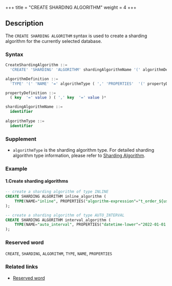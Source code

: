 +++
title = "CREATE SHARDING ALGORITHM"
weight = 4
+++

## Description

The `CREATE SHARDING ALGORITHM` syntax is used to create a sharding algorithm for the currently selected database.

### Syntax

```sql
CreateShardingAlgorithm ::=
  'CREATE' 'SHARDING' 'ALGORITHM' shardingAlgorithmName '(' algorithmDefinition ')'

algorithmDefinition ::=
  'TYPE' '(' 'NAME' '=' algorithmType ( ',' 'PROPERTIES'  '(' propertyDefinition  ')' )?')'  

propertyDefinition ::=
  ( key  '=' value ) ( ',' key  '=' value )*

shardingAlgorithmName ::=
  identifier
  
algorithmType ::=
  identifier
```

### Supplement

- `algorithmType` is the sharding algorithm type. For detailed sharding algorithm type information, please refer to [Sharding Algorithm](/en/user-manual/shardingsphere-jdbc/builtin-algorithm/sharding/).

### Example

#### 1.Create sharding algorithms

```SQL
-- create a sharding algorithm of type INLINE
CREATE SHARDING ALGORITHM inline_algorithm (
    TYPE(NAME="inline", PROPERTIES("algorithm-expression"="t_order_${user_id % 2}"))
);

-- create a sharding algorithm of type AUTO_INTERVAL
CREATE SHARDING ALGORITHM interval_algorithm (
    TYPE(NAME="auto_interval", PROPERTIES("datetime-lower"="2022-01-01 00:00:00", "datetime-upper"="2022-01-03 00:00:00", "sharding-seconds"="86400"))
);
```

### Reserved word

`CREATE`, `SHARDING`, `ALGORITHM`, `TYPE`, `NAME`, `PROPERTIES`

### Related links

- [Reserved word](/en/reference/distsql/syntax/reserved-word/)
